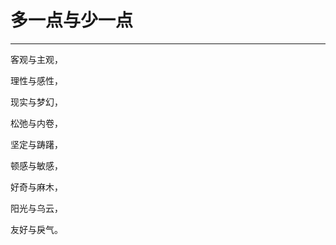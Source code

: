 <!--
 * @Author: 蔡鑫 1058360098@qq.com
 * @Date: 2024-09-06 15:34:35
 * @LastEditors: 蔡鑫 1058360098@qq.com
 * @LastEditTime: 2024-09-06 15:34:44
 * @FilePath: \docsify\docs\articles\poems\p118.md
 * @Description: 这是默认设置,请设置`customMade`, 打开koroFileHeader查看配置 进行设置: https://github.com/OBKoro1/koro1FileHeader/wiki/%E9%85%8D%E7%BD%AE
-->
# 多一点与少一点
---

客观与主观，

理性与感性，

现实与梦幻，

松弛与内卷，

坚定与踌躇，

顿感与敏感，

好奇与麻木，

阳光与乌云，

友好与戾气。